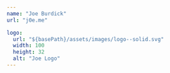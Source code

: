 ```yaml
---
name: "Joe Burdick"
url: "j0e.me"

logo:
  url: "${basePath}/assets/images/logo--solid.svg"
  width: 100
  height: 32
  alt: "Joe Logo"
---
```

